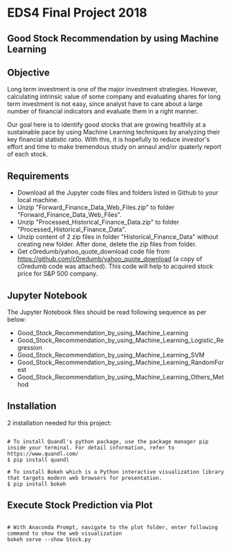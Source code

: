 # EDS4 Final Project 2018
## Good Stock Recommendation by using Machine Learning

## Objective

Long term investment is one of the major investment strategies. However, calculating intrinsic value of some company and evaluating shares for long term investment is not easy, since analyst have to care about a large number of financial indicators and evaluate them in a right manner.
    
Our goal here is to identify good stocks that are growing healthily at a sustainable pace by using Machine Learning techniques by analyzing their key financial statistic ratio. With this, it is hopefully to reduce investor's effort and time to make tremendous study on annaul and/or quaterly report of each stock.

## Requirements

- Download all the Jupyter code files and  folders listed in Github to your local machine.
- Unzip "Forward_Finance_Data_Web_Files.zip" to folder "Forward_Finance_Data_Web_Files".
- Unzip "Processed_Historical_Finance_Data.zip" to folder "Processed_Historical_Finance_Data".
- Unzip content of 2 zip files in folder "Historical_Finance_Data" without creating new folder. After done, delete the zip files from folder.
- Get c0redumb/yahoo_quote_download code file from https://github.com/c0redumb/yahoo_quote_download (a copy of c0redumb code was attached). This code will help to acquired stock price for S&P 500 company.

## Jupyter Notebook

The Jupyter Notebook files should be read following sequence as per below:
- Good_Stock_Recommendation_by_using_Machine_Learning
- Good_Stock_Recommendation_by_using_Machine_Learning_Logistic_Regression
- Good_Stock_Recommendation_by_using_Machine_Learning_SVM
- Good_Stock_Recommendation_by_using_Machine_Learning_RandomForest
- Good_Stock_Recommendation_by_using_Machine_Learning_Others_Method


## Installation

2 installation needed for this project:

```shell

# To install Quandl's python package, use the package manager pip inside your terminal. For detail information, refer to https://www.quandl.com/
$ pip install quandl

# To install Bokeh which is a Python interactive visualization library that targets modern web browsers for presentation.
$ pip install bokeh

```

## Execute Stock Prediction via Plot

```shell

# With Anaconda Prompt, navigate to the plot folder, enter following command to show the web visualization
bokeh serve --show Stock.py

```
